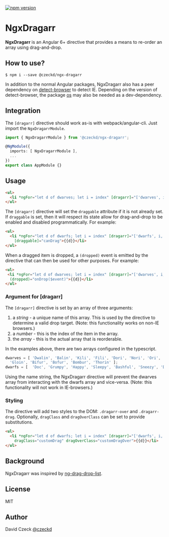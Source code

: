 [![npm version](https://badge.fury.io/js/%40czeckd%2Fngx-dragarr.svg)](https://badge.fury.io/js/%40czeckd%2Fngx-dragarr)

NgxDragarr
=========
**NgxDragarr** is an Angular 6+ directive that provides a means to re-order an array using drag-and-drop.

## How to use?
```
$ npm i --save @czeckd/ngx-dragarr
```
In addition to the normal Angular packages, NgxDragarr also has a peer dependency on [detect-browser](https://www.npmjs.com/package/detect-browser) to detect IE. Depending on the version 
of detect-browser, the package [os](https://www.npmjs.com/package/os) may also be needed as a dev-dependency.

## Integration
The `[dragarr]` directive should work as-is with webpack/angular-cli. Just import the
``NgxDragarrModule``.
```typescript
import { NgxDragarrModule } from '@czeckd/ngx-dragarr';

@NgModule({
  imports: [ NgxDragarrModule ],
  ...
})
export class AppModule {}
```
## Usage
```html
<ul>
  <li *ngFor="let d of dwarves; let i = index" [dragarr]="['dwarves', i, dwarves]">{{d}}</li>
</ul>
```
The `[dragarr]` directive will set the `draggable` attribute if it is not already set. If `draggable` is set, then it will respect its state allow for drag-and-drop to be enabled and 
disabled programmatically.  For example:
```html
<ul>
  <li *ngFor="let d of dwarfs; let i = index" [dragarr]="['dwarfs', i, dwarfs]"
    [draggable]="canDrag">{{d}}</li>
</ul>
```
When a dragged item is dropped, a `(dropped)` event is emitted by the directive that can then be used for other purposes. For example:
```html
<ul>
 <li *ngFor="let d of dwarves; let i = index" [dragarr]="['dwarves', i, dwarves]"
  (dropped)="onDrop($event)">{{d}}</li>
</ul>
```
### Argument for [dragarr]
The `[dragarr]` directive is set by an array of three arguments:
1. a *string* - a unique name of this array. This is used by the directive to determine a valid drop target. (Note: this functionality works on non-IE browsers.)
1. a *number* - this is the index of the item in the array.
2. the *array* - this is the actual array that is reorderable.

In the examples above, there are two arrays configured in the typescript.
```typescript
dwarves = [ 'Dwalin', 'Balin', 'Kili', 'Fili', 'Dori', 'Nori', 'Ori', 'Oin',
  'Gloin', 'Bifur', 'Bofur', 'Bombur', 'Thorin' ];
dwarfs = [  'Doc', 'Grumpy', 'Happy', 'Sleepy', 'Bashful', 'Sneezy', 'Dopey' ];
```
Using the name string, the NgxDragarr directive will prevent the dwarves array from interacting with the dwarfs array and vice-versa. (Note: this functionality will not work in 
IE-browsers.)
### Styling
The directive will add two styles to the DOM: `.dragarr-over` and `.dragarr-drag`. Optionally, `dragClass` and `dragOverClass` can be set to provide substitutions.
```html
<ul>
  <li *ngFor="let d of dwarfs; let i = index" [dragarr]="['dwarfs', i, dwarfs]" [draggable]="canDrag"
    dragClass="customDrag" dragOverClass="customDragOver">{{d}}</li>
</ul>
```
## Background
NgxDragarr was inspired by [ng-drag-drop-list](https://github.com/yairtawil/ng-drag-drop-list).

## License
MIT
## Author
David Czeck [@czeckd](https://github.com/czeckd)
